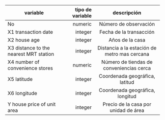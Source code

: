 | variable | tipo de variable |	descripción|
| --- | ---: | :---: |
| No | numeric | Número de observación |
| X1 transaction date | integer | Fecha de la transacción |
| X2 house age | integer | Años de la casa |
| X3 distance to the nearest MRT station | integer | Distancia a la estación de metro mas cercana |
| X4 number of convenience stores | numeric | Número de tiendas de conveniencias cerca |
| X5 latitude | integer | Coordenada geográfica, latitud |
| X6 longitude | integer | Coordenada geográfica, longitud |
| Y house price of unit area | integer | Precio de la casa por unidad de área |
